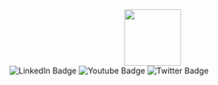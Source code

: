 <div id="header" align="center">
  <img src="https://media1.giphy.com/media/765ccrAiB0g9z6EApL/giphy.gif?cid=ecf05e47bhvnrzb5ardjgx5xfhw0n8adrn5y5b5pecy2map3&rid=giphy.gif&ct=g" width="100"/>
</div>
<div id="badges">
  <img src="https://img.shields.io/badge/LinkedIn-blue?style=for-the-badge&logo=linkedin&logoColor=white" alt="LinkedIn Badge"/>
  <img src="https://img.shields.io/badge/YouTube-red?style=for-the-badge&logo=youtube&logoColor=white" alt="Youtube Badge"/>
  <img src="https://img.shields.io/badge/Twitter-blue?style=for-the-badge&logo=twitter&logoColor=white" alt="Twitter Badge"/>
</div>

